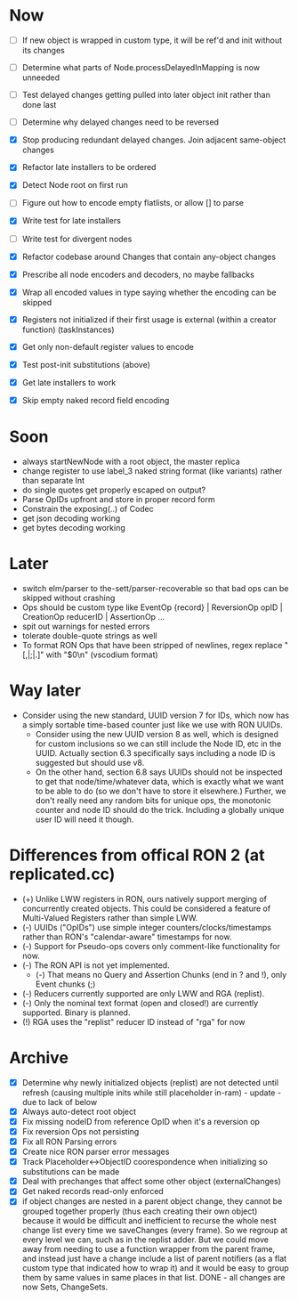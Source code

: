 # Now
- [ ] If new object is wrapped in custom type, it will be ref'd and init without its changes
- [ ] Determine what parts of Node.processDelayedInMapping is now unneeded
- [ ] Test delayed changes getting pulled into later object init rather than done last
- [ ] Determine why delayed changes need to be reversed
- [X] Stop producing redundant delayed changes. Join adjacent same-object changes
- [X] Refactor late installers to be ordered
- [X] Detect Node root on first run
- [ ] Figure out how to encode empty flatlists, or allow [] to parse
- [X] Write test for late installers
- [ ] Write test for divergent nodes
- [X] Refactor codebase around Changes that contain any-object changes
- [X] Prescribe all node encoders and decoders, no maybe fallbacks
- [X] Wrap all encoded values in type saying whether the encoding can be skipped
- [X] Registers not initialized if their first usage is external (within a creator function) (taskInstances)
- [X] Get only non-default register values to encode
- [X] Test post-init substitutions (above)
- [X] Get late installers to work
- [X] Skip empty naked record field encoding


# Soon
- always startNewNode with a root object, the master replica
- change register to use label_3 naked string format (like variants) rather than separate Int
- do single quotes get properly escaped on output?
- Parse OpIDs upfront and store in proper record form
- Constrain the exposing(..) of Codec
- get json decoding working
- get bytes decoding working


# Later
- switch elm/parser to the-sett/parser-recoverable so that bad ops can be skipped without crashing
- Ops should be custom type like EventOp {record} | ReversionOp opID | CreationOp reducerID | AssertionOp ...
- spit out warnings for nested errors
- tolerate double-quote strings as well
- To format RON Ops that have been stripped of newlines, regex replace "[,|;|.]" with "$0\n" (vscodium format)


# Way later
- Consider using the new standard, UUID version 7 for IDs, which now has a simply sortable time-based counter just like we use with RON UUIDs.
  - Consider using the new UUID version 8 as well, which is designed for custom inclusions so we can still include the Node ID, etc in the UUID. Actually section 6.3 specifically says including a node ID is suggested but should use v8.
  - On the other hand, section 6.8 says UUIDs should not be inspected to get that node/time/whatever data, which is exactly what we want to be able to do (so we don't have to store it elsewhere.) Further, we don't really need any random bits for unique ops, the monotonic counter and node ID should do the trick. Including a globally unique user ID will need it though.


# Differences from offical RON 2 (at replicated.cc)
- (+) Unlike LWW registers in RON, ours natively support merging of concurrently created objects. This could be considered a feature of Multi-Valued Registers rather than simple LWW.
- (-) UUIDs ("OpIDs") use simple integer counters/clocks/timestamps rather than RON's "calendar-aware" timestamps for now.
- (-) Support for Pseudo-ops covers only comment-like functionality for now. 
- (-) The RON API is not yet implemented.
  - (-) That means no Query and Assertion Chunks (end in ? and !), only Event chunks (;)
- (-) Reducers currently supported are only LWW and RGA (replist).
- (-) Only the nominal text format (open and closed!) are currently supported. Binary is planned.
- (!) RGA uses the "replist" reducer ID instead of "rga" for now



# Archive
- [X] Determine why newly initialized objects (replist) are not detected until refresh (causing multiple inits while still placeholder in-ram) - update - due to lack of below
- [X] Always auto-detect root object
- [X] Fix missing nodeID from reference OpID when it's a reversion op
- [X] Fix reversion Ops not persisting
- [X] Fix all RON Parsing errors
- [X] Create nice RON parser error messages
- [X] Track Placeholder<->ObjectID coorespondence when initializing so substitutions can be made
- [X] Deal with prechanges that affect some other object (externalChanges)
- [X] Get naked records read-only enforced
- [X] if object changes are nested in a parent object change, they cannot be grouped together properly (thus each creating their own object) because it would be difficult and inefficient to recurse the whole nest change list every time we saveChanges (every frame). So we regroup at every level we can, such as in the replist adder. But we could move away from needing to use a function wrapper from the parent frame, and instead just have a change include a list of parent notifiers (as a flat custom type that indicated how to wrap it) and it would be easy to group them by same values in same places in that list. DONE - all changes are now Sets, ChangeSets.